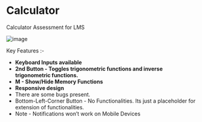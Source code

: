 # Calculator
Calculator Assessment for LMS

![image](https://user-images.githubusercontent.com/125977510/233908497-f11c5191-1aac-47a9-a4ab-16c9b6521aee.png)

Key Features :-

- **Keyboard Inputs available**
- **2nd Button - Toggles trigonometric functions and inverse trigonometric functions.**
- **M - Show/Hide Memory Functions**
- **Responsive design**
- There are some bugs present.
- Bottom-Left-Corner Button - No Functionalities. Its just a placeholder for extension of functionalities.
- Note - Notifications won’t work on Mobile Devices
